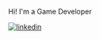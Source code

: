 Hi! I'm a Game Developer

[![linkedin](https://img.shields.io/badge/Linkedin-000000?style=for-the-badge&logo=Linkedin&logoColor=white)](https://www.linkedin.com/in/abdullah-akyol-315b7a174/)


